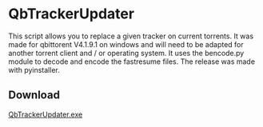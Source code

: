 # QbTrackerUpdater
This script allows you to replace a given tracker on current torrents. It was made for qbittorent V4.1.9.1 on windows and will need to be adapted for another torrent client and / or operating system.
It uses the bencode.py module to decode and encode the fastresume files. The release was made with pyinstaller.

## Download
[QbTrackerUpdater.exe](https://github.com/arozec/QbTrackerUpdater/releases/download/V1.0/QbTrackerUpdater.exe)